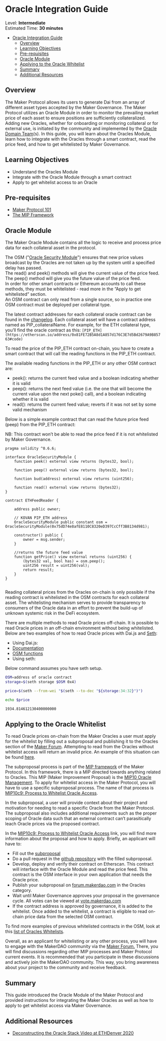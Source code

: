 # Oracle Integration Guide

Level: **Intermediate**  
Estimated Time: **30 minutes**

- [Oracle Integration Guide](#oracle-integration-guide)
  - [Overview](#overview)
  - [Learning Objectives](#learning-objectives)
  - [Pre-requisites](#pre-requisites)
  - [Oracle Module](#oracle-module)
  - [Applying to the Oracle Whitelist](#applying-to-the-oracle-whitelist)
  - [Summary](#summary)
  - [Additional Resources](#additional-resources)

## Overview

The Maker Protocol allows its users to generate Dai from an array of different asset types accepted by the Maker Governance. The Maker Protocol utilizes an Oracle Module in order to monitor the prevailing market price of each asset to ensure positions are sufficiently collateralized. Adding new Oracles, whether for onboarding or monitoring collateral or for external use, is initiated by the community and implemented by the [Oracle Domain Team](https://forum.makerdao.com/t/mandate-oracle-teams/443)(s). In this guide, you will learn about the Oracles Module, learn how to integrate with the Oracles through a smart contract, read the price feed, and how to get whitelisted by Maker Governance.

## Learning Objectives

- Understand the Oracles Module
- Integrate with the Oracle Module through a smart contract
- Apply to get whitelist access to an Oracle

## Pre-requisites

- [Maker Protocol 101](https://docs.makerdao.com/maker-protocol-101)
- [The MIP Framework](https://forum.makerdao.com/t/mip0-the-maker-improvement-proposal-framework/1902)

## Oracle Module

The Maker Oracle Module contains all the logic to receive and process price data for each collateral asset in the protocol.

The OSM ("[Oracle Security Module](https://docs.makerdao.com/smart-contract-modules/oracle-module/oracle-security-module-osm-detailed-documentation)") ensures that new price values broadcast by the Oracles are not taken up by the system until a specified delay has passed.  
The read() and peek() methods will give the current value of the price feed.  
The peep() method will give you the future value of the price feed.  
In order for other smart contracts or Ethereum accounts to call these methods, they must be whitelisted - read more in the “Apply to get whitelisted” section.  
An OSM contract can only read from a single source, so in practice one OSM contract must be deployed per collateral type.

The latest contract addresses for each collateral oracle contract can be found in the [changelog](https://changelog.makerdao.com/releases/mainnet/active/contracts.json). Each collateral asset will have a contract address named as PIP_collateralName. For example, for the ETH collateral type, you’ll find the oracle contract as this: `[PIP_ETH](https://etherscan.io/address/0x81FE72B5A8d1A857d176C3E7d5Bd2679A9B85763#code)`

To read the price of the PIP_ETH contract on-chain, you have to create a smart contract that will call the reading functions in the PIP_ETH contract.

The available reading functions in the PIP_ETH or any other OSM contract are:

- peek(): returns the current feed value and a boolean indicating whether it is valid
- peep(): returns the next feed value (i.e. the one that will become the current value upon the next poke() call), and a boolean indicating whether it is valid
- read(): returns the current feed value; reverts if it was not set by some valid mechanism

Below is a simple example contract that can read the future price feed (peep) from the PIP_ETH contract:

NB: This contract won’t be able to read the price feed if it is not whitelisted by Maker Governance.

```solidity
pragma solidity ^0.6.6;

interface OracleSecurityModule {
    function peek() external view returns (bytes32, bool);

    function peep() external view returns (bytes32, bool);

    function bud(address) external view returns (uint256);

    function read() external view returns (bytes32);
}

contract ETHFeedReader {

    address public owner;

    // KOVAN PIP_ETH address
    OracleSecurityModule public constant osm = OracleSecurityModule(0x75dD74e8afE8110C8320eD397CcCff3B8134d981);

    constructor() public {
        owner = msg.sender;
    }

    //returns the future feed value
    function getPrice() view external returns (uint256) {
        (bytes32 val, bool has) = osm.peep();
        uint256 result = uint256(val);
        return result;
    }
}


```
  
Reading collateral prices from the Oracles on-chain is only possible if the reading contract is whitelisted in the OSM contracts for each collateral asset. The whitelisting mechanism serves to provide transparency to consumers of the Oracle data in an effort to prevent the build-up of unknown systemic risk in the DeFi ecosystem.

There are multiple methods to read Oracle prices off-chain. It is possible to read Oracle prices in an off-chain environment without being whitelisted. Below are two examples of how to read Oracle prices with Dai.js and [Seth](http://dapp.tools/seth/):

- Using Dai.js:
- [Documentation](https://docs.makerdao.com/dai.js/currency-units)
- [OSM functions](https://github.com/makerdao/dai.js/blob/dcd3945de2812e6eadbdd427ab8bd700eb63c57b/packages/dai-plugin-mcd/src/schemas/osm.js)
- Using seth:
  
Below command assumes you have seth setup.

```bash
OSM=address of oracle contract  
storage=$(seth storage $OSM 0x4)

price=$(seth --from-wei "$(seth --to-dec "${storage:34:32}")")

echo $price

1934.814612130400000000
```
  
## Applying to the Oracle Whitelist

To read Oracle prices on-chain from the Maker Oracles a user must apply for the whitelist by filling out a subproposal and publishing it to the Oracles section of the [Maker Forum](https://forum.makerdao.com/c/oracles/13). Attempting to read from the Oracles without whitelist access will return an invalid price. An example of this situation can be found [here](https://forum.makerdao.com/t/how-to-consume-data-from-the-price-feeds/2648).

The subproposal process is part of the [MIP framework](https://forum.makerdao.com/t/mip0-the-maker-improvement-proposal-framework/1902) of the Maker Protocol. In this framework, there is a MIP directed towards anything related to Oracles. This MIP (Maker Improvement Proposal) is the [MIP10 Oracle Management](https://github.com/makerdao/mips/blob/master/MIP10/mip10.md#mip10c9-process-to-whitelist-oracle-access). To apply for whitelist access in the Maker Protocol, you will have to use a specific subproposal process. The name of that process is [MIP10c9: Process to Whitelist Oracle Access](https://github.com/makerdao/mips/blob/master/MIP10/mip10.md#mip10c9-process-to-whitelist-oracle-access).

In the subproposal, a user will provide context about their project and motivation for needing to read a specific Oracle from the Maker Protocol. The subproposal also includes additional requirements such as the proper scoping of Oracle data such that an external contract can’t parasitically leach Oracle prices via the proposed contract.

In the [MIP10c9: Process to Whitelist Oracle Access](https://github.com/makerdao/mips/blob/master/MIP10/mip10.md#mip10c9-process-to-whitelist-oracle-access) link, you will find more information about the proposal and how to apply. Briefly, an applicant will have to:

- Fill out the [subproposal](https://github.com/makerdao/mips/blob/master/MIP10/MIP10c9-Subproposal-Template.md)
- Do a pull request in the [github repository](https://github.com/makerdao/mips/tree/master/MIP10/MIP10c9-Subproposals) with the filled subproposal.
- Develop, deploy and verify their contract on Etherscan. This contract will interface with the Oracle Module and read the price feed. This contract is the OSM interface in your own application that needs the Oracle price.
- Publish your subproposal on [forum.makerdao.com](https://forum.makerdao.com/c/oracles/13) in the Oracles category.
- Wait until Maker Governance approves your proposal in the governance cycle. All votes can be viewed at [vote.makerdao.com](https://vote.makerdao.com/)
- If the contract address is approved by governance, it is added to the whitelist. Once added to the whitelist, a contract is eligible to read on-chain price data from the selected OSM contract.

To find more examples of previous whitelisted contracts in the OSM, look at this [list of Oracles Whitelists](https://github.com/makerdao/mips/blob/master/MIP10/MIP10c11-List-of-Oracle-Whitelists.md).

Overall, as an applicant for whitelisting or any other process, you will have to engage with the MakerDAO community via the [Maker Forum.](https://forum.makerdao.com/) There, you will find discussions regarding other MIP processes and Maker Protocol current events. It is recommended that you participate in these discussions and actively join the MakerDAO community. This way, you bring awareness about your project to the community and receive feedback.

## Summary

This guide introduced the Oracle Module of the Maker Protocol and provided instructions for integrating the Maker Oracles as well as how to apply to get whitelist access via Maker Governance.

## Additional Resources

- [Deconstructing the Oracle Stack Video at ETHDenver 2020](https://www.youtube.com/watch?v=lpPfqj88hho)
